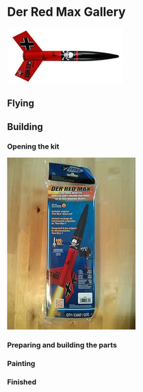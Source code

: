 # Der Red Max Gallery

![Der Red Max](images/estes-der_red_max.jpg)

## Flying

## Building

### Opening the kit

![01_unopened_kit_front_small.jpg](./images/01_unopened_kit_front_small.jpg)

### Preparing and building the parts

### Painting

### Finished

